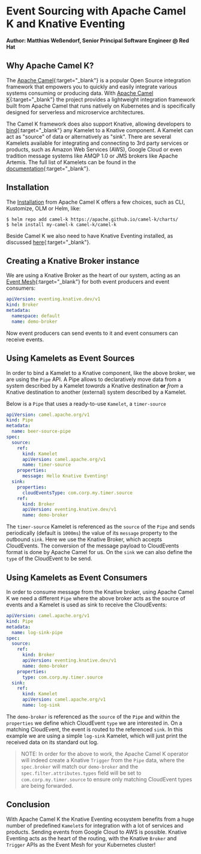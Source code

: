 # Event Sourcing with Apache Camel K and Knative Eventing

**Author: Matthias Weßendorf, Senior Principal Software Engineer @ Red Hat**

## Why Apache Camel K?

The [Apache Camel](https://camel.apache.org/){:target="_blank"} is a popular Open Source integration framework that empowers you to quickly and easily integrate various systems consuming or producing data. With [Apache Camel K](https://camel.apache.org/camel-k/latest){:target="_blank"} the project provides a lightweight integration framework built from Apache Camel that runs natively on Kubernetes and is specifically designed for serverless and microservice architectures.

The Camel K framework does also support Knative, allowing developers to [bind](https://camel.apache.org/camel-k/latest/kamelets/kamelets-user.html#kamelets-usage-binding){:target="_blank"} any Kamelet to a Knative component. A Kamelet can act as "source" of data or alternatively as "sink". There are several Kamelets available for integrating and connecting to 3rd party services or products, such as Amazon Web Services (AWS), Google Cloud or even tradition message systems like AMQP 1.0 or JMS brokers like Apache Artemis. The full list of Kamelets can be found in the [documentation](https://camel.apache.org/camel-kamelets/latest/index.html){:target="_blank"}.

## Installation

The [Installation](https://camel.apache.org/camel-k/next/installation/installation.html) from Apache Camel K offers a few choices, such as CLI, Kustomize, OLM or Helm, like:

```
$ helm repo add camel-k https://apache.github.io/camel-k/charts/
$ helm install my-camel-k camel-k/camel-k
```

Beside Camel K we also need to have Knative Eventing installed, as discussed [here](https://knative.dev/docs/install/yaml-install/eventing/install-eventing-with-yaml/){:target="_blank"}.

## Creating a Knative Broker instance

We are using a Knative Broker as the heart of our system, acting as an [Event Mesh](https://knative.dev/docs/eventing/event-mesh/){:target="_blank"} for both event producers and event consumers:

```yaml
apiVersion: eventing.knative.dev/v1
kind: Broker
metadata:
  namespace: default
  name: demo-broker
```

Now event producers can send events to it and event consumers can receive events.

## Using Kamelets as Event Sources

In order to bind a Kamelet to a Knative component, like the above broker, we are using the `Pipe` API. A Pipe allows to declaratively move data from a system described by a Kamelet _towards_ a Knative destination **or** _from_ a Knative destination to another (external) system described by a Kamelet.

Below is a `Pipe` that uses a ready-to-use `Kamelet`, a `timer-source`

```yaml
apiVersion: camel.apache.org/v1
kind: Pipe
metadata:
  name: beer-source-pipe
spec:
  source:
    ref:
      kind: Kamelet
      apiVersion: camel.apache.org/v1
      name: timer-source
    properties:
      message: Hello Knative Eventing!
  sink:
    properties:
      cloudEventsType: com.corp.my.timer.source
    ref:
      kind: Broker
      apiVersion: eventing.knative.dev/v1
      name: demo-broker
```

The `timer-source` Kamelet is referenced as the `source` of the `Pipe` and sends periodically (default is `1000ms`) the value of its `message` property to the outbound `sink`. Here we use the Knative Broker, which accepts CloudEvents. The conversion of the message payload to CloudEvents format is done by Apache Camel for us. On the `sink` we can also define the `type` of the CloudEvent to be send.

## Using Kamelets as Event Consumers

In order to consume message from the Knative broker, using Apache Camel K we need a different `Pipe` where the above broker acts as the source of events and a Kamelet is used as sink to receive the CloudEvents: 

```yaml
apiVersion: camel.apache.org/v1
kind: Pipe
metadata:
  name: log-sink-pipe
spec:
  source:
    ref:
      kind: Broker
      apiVersion: eventing.knative.dev/v1
      name: demo-broker
    properties:
      type: com.corp.my.timer.source
  sink:
    ref:
      kind: Kamelet
      apiVersion: camel.apache.org/v1
      name: log-sink
```

The `demo-broker` is referenced as the `source` of the `Pipe` and within the `properties` we define which CloudEvent `type` we are interested in. On a matching CloudEvent, the event is routed to the referenced `sink`. In this example we are using a simple `log-sink` Kamelet, which will just print the received data on its standard out log.

> NOTE: In order for the above to work, the Apache Camel K operator will indeed create a Knative `Trigger` from the `Pipe` data, where the `spec.broker` will match our `demo-broker` and the `spec.filter.attributes.types` field will be set to `com.corp.my.timer.source` to ensure only matching CloudEvent types are being forwarded.

## Conclusion

With Apache Camel K the Knative Eventing ecosystem benefits from a huge number of predefined `Kamelet`s for integration with a lot of services and products. Sending events from Google Cloud to AWS is possible. Knative Eventing acts as the heart of the routing, with the Knative `Broker` and `Trigger` APIs as the Event Mesh for your Kubernetes cluster!
